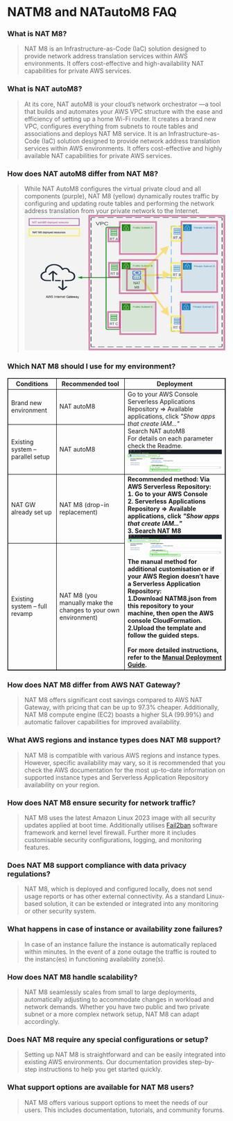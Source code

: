 # NATM8 and NATautoM8 FAQ 

### What is NAT M8?
> NAT M8 is an Infrastructure-as-Code (IaC) solution designed to provide network address translation services within AWS environments. It offers cost-effective and high-availability NAT capabilities for private AWS services.

### What is NAT autoM8?
> At its core, NAT autoM8 is your cloud’s network orchestrator —a tool that builds and automates your AWS VPC structure with the ease and efficiency of setting up a home Wi-Fi router. 
It creates a brand new VPC, configures everything from subnets to route tables and associations and deploys NAT M8 service.
It is an Infrastructure-as-Code (IaC) solution designed to provide network address translation services within AWS environments. It offers cost-effective and highly available NAT capabilities for private AWS services. 

### How does NAT autoM8 differ from NAT M8?
> While NAT AutoM8 configures the virtual private cloud and all components (purple), NAT M8 (yellow) dynamically routes traffic by configuring and updating route tables and performing the network address translation from your private network to the Internet. 
![NAT M8 vs NAT autoM8](docs/NATM8VSNATautoM8.png)

### Which NAT M8 should I use for my environment?
<table border="1" cellpadding="5" cellspacing="0" style="border-collapse: collapse; width: 100%;">
    <thead>
        <tr>
            <th style="border: 1px solid black;">Conditions</th>
            <th style="border: 1px solid black;">Recommended tool</th>
            <th style="border: 1px solid black;">Deployment</th>
        </tr>
    </thead>
    <tbody>
        <tr>
            <td style="border: 1px solid black;">Brand new environment</td>
            <td style="border: 1px solid black;">NAT autoM8</td>
            <td rowspan="2" style="border: 1px solid black;">Go to your AWS Console<br> 
            Serverless Applications Repository => Available applications, click <i>"Show apps that create IAM..."</i><br> 
            Search NAT autoM8<br>
            For details on each parameter check the Readme. 
            <br>
            <img src="docs/NATautoM8SAR.png" alt="NAT AutoM8 Installation">
         
</td>
        </tr>
        <tr>
            <td style="border: 1px solid black;">Existing system – parallel setup</td>
            <td style="border: 1px solid black;">NAT autoM8</td>
        </tr>
        <tr>
            <td style="border: 1px solid black;">NAT GW already set up</td>
            <td style="border: 1px solid black;">NAT M8 (drop-in replacement)</td>
            <td rowspan="2" style="border: 1px solid black;">
                <strong>Recommended method: Via AWS Serverless Repository:<br> 
1.	Go to your AWS Console<br> 
2.	Serverless Applications Repository => Available applications, click <i>"Show apps that create IAM..."</i><br>  
3.	Search NAT M8<br> <img src="docs/NATM8SAR.png" alt="NAT M8 Installation"> <br> 
</strong>
<strong>The manual method for additional customisation or if your AWS Region doesn’t have a Serverless Application Repository:<br> 
1.Download NATM8.json from this repository to your machine, then open the AWS console CloudFormation.<br>
2.Upload the template and follow the guided steps.<br> <br>
<b>For more detailed instructions, refer to the <a href="ManualDeploymentGuide.md" target="_blank">Manual Deployment Guide</a>.</b>
</strong>
            </td>
        </tr>
        <tr>
            <td style="border: 1px solid black;">Existing system – full revamp</td>
            <td style="border: 1px solid black;">NAT M8 (you manually make the changes to your own environment)</td>
        </tr>
    </tbody>
</table>

### How does NAT M8 differ from AWS NAT Gateway?
> NAT M8 offers significant cost savings compared to AWS NAT Gateway, with pricing that can be up to 97.3% cheaper. Additionally, NAT M8 compute engine (EC2) boasts a higher SLA (99.99%) and automatic failover capabilities for improved availability.

### What AWS regions and instance types does NAT M8 support?
> NAT M8 is compatible with various AWS regions and instance types. However, specific availability may vary, so it is recommended that you check the AWS documentation for the most up-to-date information on supported instance types and Serverless Application Repository availability on your region.

### How does NAT M8 ensure security for network traffic?
> NAT M8 uses the latest Amazon Linux 2023 image with all security updates applied at boot time. Additionally utilises [Fail2ban](https://en.wikipedia.org/wiki/Fail2ban) software framework and kernel level firewall. Further more it includes customisable security configurations, logging, and monitoring features.

### Does NAT M8 support compliance with data privacy regulations?
> NAT M8, which is deployed and configured locally, does not send usage reports or has other external connectivity. As a standard Linux-based solution, it can be extended or integrated into any monitoring or other security system.

### What happens in case of instance or availability zone failures?
> In case of an instance failure the instance is automatically replaced within minutes. In the event of a zone outage the traffic is routed to the instanc(es) in functioning availability zone(s). 

### How does NAT M8 handle scalability?
> NAT M8 seamlessly scales from small to large deployments, automatically adjusting to accommodate changes in workload and network demands. Whether you have two public and two private subnet or a more complex network setup, NAT M8 can adapt accordingly.

### Does NAT M8 require any special configurations or setup?
> Setting up NAT M8 is straightforward and can be easily integrated into existing AWS environments. Our documentation provides step-by-step instructions to help you get started quickly.

### What support options are available for NAT M8 users?
> NAT M8 offers various support options to meet the needs of our users. This includes documentation, tutorials, and community forums.